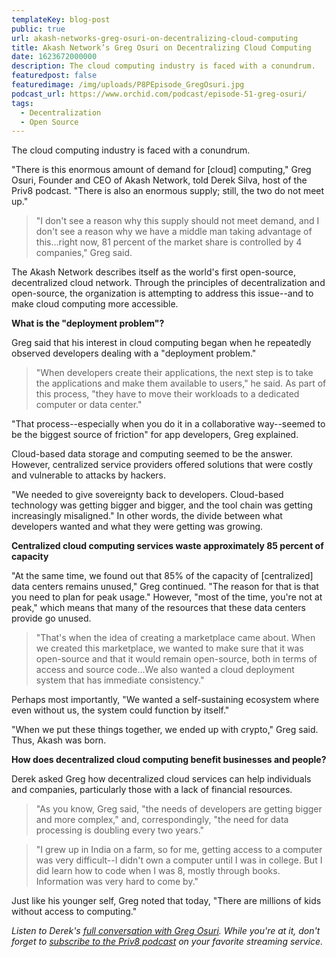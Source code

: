 ```yaml
---
templateKey: blog-post
public: true
url: akash-networks-greg-osuri-on-decentralizing-cloud-computing
title: Akash Network’s Greg Osuri on Decentralizing Cloud Computing
date: 1623672000000
description: The cloud computing industry is faced with a conundrum. 
featuredpost: false
featuredimage: /img/uploads/P8PEpisode_GregOsuri.jpg
podcast_url: https://www.orchid.com/podcast/episode-51-greg-osuri/
tags:
  - Decentralization
  - Open Source
---
```

The cloud computing industry is faced with a conundrum.

"There is this enormous amount of demand for [cloud] computing," Greg Osuri, Founder and CEO of Akash Network, told Derek Silva, host of the Priv8 podcast. "There is also an enormous supply; still, the two do not meet up."

> "I don't see a reason why this supply should not meet demand, and I don't see a reason why we have a middle man taking advantage of this...right now, 81 percent of the market share is controlled by 4 companies," Greg said.

The Akash Network describes itself as the world's first open-source, decentralized cloud network. Through the principles of decentralization and open-source, the organization is attempting to address this issue--and to make cloud computing more accessible.

**What is the "deployment problem"?**

Greg said that his interest in cloud computing began when he repeatedly observed developers dealing with a "deployment problem."

> "When developers create their applications, the next step is to take the applications and make them available to users," he said. As part of this process, "they have to move their workloads to a dedicated computer or data center."

"That process--especially when you do it in a collaborative way--seemed to be the biggest source of friction" for app developers, Greg explained.

Cloud-based data storage and computing seemed to be the answer. However, centralized service providers offered solutions that were costly and vulnerable to attacks by hackers.

"We needed to give sovereignty back to developers. Cloud-based technology was getting bigger and bigger, and the tool chain was getting increasingly misaligned." In other words, the divide between what developers wanted and what they were getting was growing.

**Centralized cloud computing services waste approximately 85 percent of capacity**

"At the same time, we found out that 85% of the capacity of [centralized] data centers remains unused," Greg continued. "The reason for that is that you need to plan for peak usage." However, "most of the time, you're not at peak," which means that many of the resources that these data centers provide go unused.

> "That's when the idea of creating a marketplace came about. When we created this marketplace, we wanted to make sure that it was open-source and that it would remain open-source, both in terms of access and source code...We also wanted a cloud deployment system that has immediate consistency."

Perhaps most importantly, "We wanted a self-sustaining ecosystem where even without us, the system could function by itself."

"When we put these things together, we ended up with crypto," Greg said. Thus, Akash was born.

**How does decentralized cloud computing benefit businesses and people?**

Derek asked Greg how decentralized cloud services can help individuals and companies, particularly those with a lack of financial resources.

> "As you know, Greg said, "the needs of developers are getting bigger and more complex," and, correspondingly, "the need for data processing is doubling every two years."

> "I grew up in India on a farm, so for me, getting access to a computer was very difficult--I didn't own a computer until I was in college. But I did learn how to code when I was 8, mostly through books. Information was very hard to come by."

Just like his younger self, Greg noted that today, "There are millions of kids without access to computing."

*Listen to Derek's [full conversation with Greg Osuri](https://www.orchid.com/podcast/episode-51-greg-osuri). While you're at it, don't forget to [subscribe to the Priv8 podcast](https://www.orchid.com/podcast) on your favorite streaming service.*